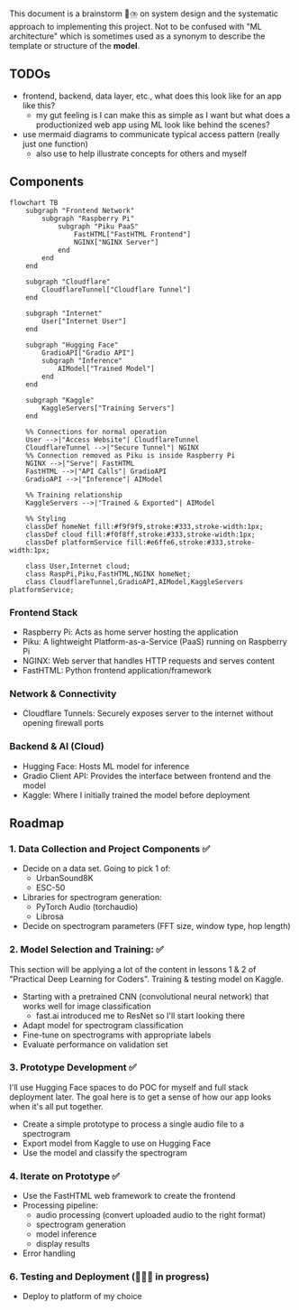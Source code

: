 This document is a brainstorm 🧠⛈️ on system design and the systematic approach to implementing this project. Not to be confused with "ML architecture" which is sometimes used as a synonym to describe the template or structure of the **model**.

## TODOs

- frontend, backend, data layer, etc., what does this look like for an app like this?
  - my gut feeling is I can make this as simple as I want but what does a productionized web app using ML look like behind the scenes?
- use mermaid diagrams to communicate typical access pattern (really just one function)
  - also use to help illustrate concepts for others and myself

## Components

```mermaid
flowchart TB
    subgraph "Frontend Network"
        subgraph "Raspberry Pi"
            subgraph "Piku PaaS"
                FastHTML["FastHTML Frontend"]
                NGINX["NGINX Server"]
            end
        end
    end

    subgraph "Cloudflare"
        CloudflareTunnel["Cloudflare Tunnel"]
    end

    subgraph "Internet"
        User["Internet User"]
    end

    subgraph "Hugging Face"
        GradioAPI["Gradio API"]
        subgraph "Inference"
            AIModel["Trained Model"]
        end
    end

    subgraph "Kaggle"
        KaggleServers["Training Servers"]
    end

    %% Connections for normal operation
    User -->|"Access Website"| CloudflareTunnel
    CloudflareTunnel -->|"Secure Tunnel"| NGINX
    %% Connection removed as Piku is inside Raspberry Pi
    NGINX -->|"Serve"| FastHTML
    FastHTML -->|"API Calls"| GradioAPI
    GradioAPI -->|"Inference"| AIModel

    %% Training relationship
    KaggleServers -->|"Trained & Exported"| AIModel

    %% Styling
    classDef homeNet fill:#f9f9f9,stroke:#333,stroke-width:1px;
    classDef cloud fill:#f0f8ff,stroke:#333,stroke-width:1px;
    classDef platformService fill:#e6ffe6,stroke:#333,stroke-width:1px;

    class User,Internet cloud;
    class RaspPi,Piku,FastHTML,NGINX homeNet;
    class CloudflareTunnel,GradioAPI,AIModel,KaggleServers platformService;
```

### Frontend Stack

- Raspberry Pi: Acts as home server hosting the application
- Piku: A lightweight Platform-as-a-Service (PaaS) running on Raspberry Pi
- NGINX: Web server that handles HTTP requests and serves content
- FastHTML: Python frontend application/framework

### Network & Connectivity

- Cloudflare Tunnels: Securely exposes server to the internet without opening firewall ports

### Backend & AI (Cloud)

- Hugging Face: Hosts ML model for inference
- Gradio Client API: Provides the interface between frontend and the model
- Kaggle: Where I initially trained the model before deployment

## Roadmap

### 1. Data Collection and Project Components ✅

- Decide on a data set. Going to pick 1 of:
  - UrbanSound8K
  - ESC-50
- Libraries for spectrogram generation:
  - PyTorch Audio (torchaudio)
  - Librosa
- Decide on spectrogram parameters (FFT size, window type, hop length)

### 2. Model Selection and Training: ✅

This section will be applying a lot of the content in lessons 1 & 2 of "Practical Deep Learning for Coders". Training & testing model on Kaggle.

- Starting with a pretrained CNN (convolutional neural network) that works well for image classification
  - fast.ai introduced me to ResNet so I'll start looking there
- Adapt model for spectrogram classification
- Fine-tune on spectrograms with appropriate labels
- Evaluate performance on validation set

### 3. Prototype Development ✅

I'll use Hugging Face spaces to do POC for myself and full stack deployment later. The goal here is to get a sense of how our app looks when it's all put together.

- Create a simple prototype to process a single audio file to a spectrogram
- Export model from Kaggle to use on Hugging Face
- Use the model and classify the spectrogram

### 4. Iterate on Prototype ✅

- Use the FastHTML web framework to create the frontend
- Processing pipeline:
  - audio processing (convert uploaded audio to the right format)
  - spectrogram generation
  - model inference
  - display results
- Error handling

### 6. Testing and Deployment (👷🏻‍♂️ in progress)

- Deploy to platform of my choice
